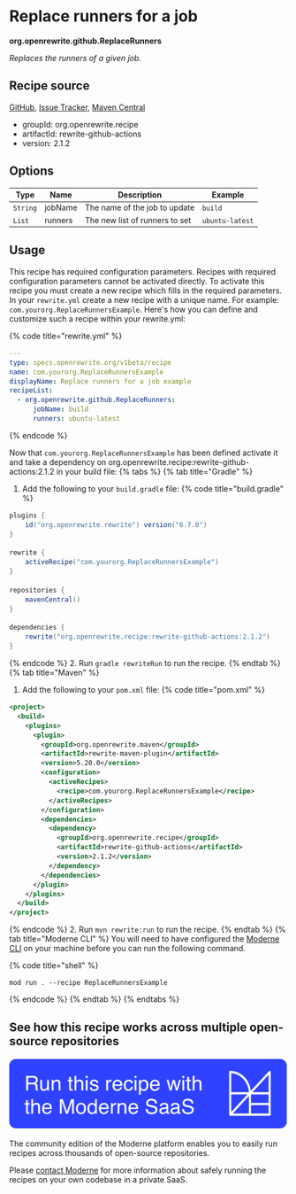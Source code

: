 # Replace runners for a job

**org.openrewrite.github.ReplaceRunners**

_Replaces the runners of a given job._

## Recipe source

[GitHub](https://github.com/openrewrite/rewrite-github-actions/blob/main/src/main/java/org/openrewrite/github/ReplaceRunners.java), [Issue Tracker](https://github.com/openrewrite/rewrite-github-actions/issues), [Maven Central](https://central.sonatype.com/artifact/org.openrewrite.recipe/rewrite-github-actions/2.1.2/jar)

* groupId: org.openrewrite.recipe
* artifactId: rewrite-github-actions
* version: 2.1.2

## Options

| Type | Name | Description | Example |
| -- | -- | -- | -- |
| `String` | jobName | The name of the job to update | `build` |
| `List` | runners | The new list of runners to set | `ubuntu-latest` |


## Usage

This recipe has required configuration parameters. Recipes with required configuration parameters cannot be activated directly. To activate this recipe you must create a new recipe which fills in the required parameters. In your `rewrite.yml` create a new recipe with a unique name. For example: `com.yourorg.ReplaceRunnersExample`.
Here's how you can define and customize such a recipe within your rewrite.yml:

{% code title="rewrite.yml" %}
```yaml
---
type: specs.openrewrite.org/v1beta/recipe
name: com.yourorg.ReplaceRunnersExample
displayName: Replace runners for a job example
recipeList:
  - org.openrewrite.github.ReplaceRunners:
      jobName: build
      runners: ubuntu-latest
```
{% endcode %}

Now that `com.yourorg.ReplaceRunnersExample` has been defined activate it and take a dependency on org.openrewrite.recipe:rewrite-github-actions:2.1.2 in your build file:
{% tabs %}
{% tab title="Gradle" %}
1. Add the following to your `build.gradle` file:
{% code title="build.gradle" %}
```groovy
plugins {
    id("org.openrewrite.rewrite") version("6.7.0")
}

rewrite {
    activeRecipe("com.yourorg.ReplaceRunnersExample")
}

repositories {
    mavenCentral()
}

dependencies {
    rewrite("org.openrewrite.recipe:rewrite-github-actions:2.1.2")
}
```
{% endcode %}
2. Run `gradle rewriteRun` to run the recipe.
{% endtab %}
{% tab title="Maven" %}
1. Add the following to your `pom.xml` file:
{% code title="pom.xml" %}
```xml
<project>
  <build>
    <plugins>
      <plugin>
        <groupId>org.openrewrite.maven</groupId>
        <artifactId>rewrite-maven-plugin</artifactId>
        <version>5.20.0</version>
        <configuration>
          <activeRecipes>
            <recipe>com.yourorg.ReplaceRunnersExample</recipe>
          </activeRecipes>
        </configuration>
        <dependencies>
          <dependency>
            <groupId>org.openrewrite.recipe</groupId>
            <artifactId>rewrite-github-actions</artifactId>
            <version>2.1.2</version>
          </dependency>
        </dependencies>
      </plugin>
    </plugins>
  </build>
</project>
```
{% endcode %}
2. Run `mvn rewrite:run` to run the recipe.
{% endtab %}
{% tab title="Moderne CLI" %}
You will need to have configured the [Moderne CLI](https://docs.moderne.io/moderne-cli/cli-intro) on your machine before you can run the following command.

{% code title="shell" %}
```shell
mod run . --recipe ReplaceRunnersExample
```
{% endcode %}
{% endtab %}
{% endtabs %}

## See how this recipe works across multiple open-source repositories

[![Moderne Link Image](/.gitbook/assets/ModerneRecipeButton.png)](https://app.moderne.io/recipes/org.openrewrite.github.ReplaceRunners)

The community edition of the Moderne platform enables you to easily run recipes across thousands of open-source repositories.

Please [contact Moderne](https://moderne.io/product) for more information about safely running the recipes on your own codebase in a private SaaS.
